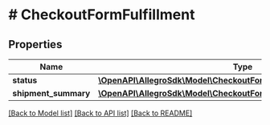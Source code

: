 # # CheckoutFormFulfillment

## Properties

Name | Type | Description | Notes
------------ | ------------- | ------------- | -------------
**status** | [**\OpenAPI\AllegroSdk\Model\CheckoutFormFulfillmentStatus**](CheckoutFormFulfillmentStatus.md) |  | [optional]
**shipment_summary** | [**\OpenAPI\AllegroSdk\Model\CheckoutFormFulfillmentShipmentSummary**](CheckoutFormFulfillmentShipmentSummary.md) |  | [optional]

[[Back to Model list]](../../README.md#models) [[Back to API list]](../../README.md#endpoints) [[Back to README]](../../README.md)
